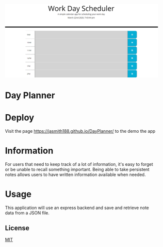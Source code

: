 ![GitHub Logo](assets/images/workdayscheduler.png)

# Day Planner

# Deploy
Visit the page https://jasmith188.github.io/DayPlanner/ to the demo the app

# Information
For users that need to keep track of a lot of information, it's easy to forget or be unable to recall something important. Being able to take persistent notes allows users to have written information available when needed.

# Usage
This application will use an express backend and save and retrieve note data from a JSON file.

## License
[MIT](https://choosealicense.com/licenses/mit/)